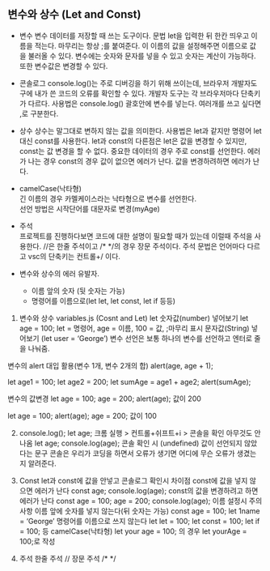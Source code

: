 ## 변수와 상수 (Let and Const)  

* 변수
변수 데이터를 저장할 때 쓰는 도구이다. 문법 let을 입력한 뒤 한칸 띄우고 이름을 적는다. 마무리는 항상 ;를 붙여준다.
이 이름의 값을 설정해주면 이름으로 값을 불러올 수 있다.
변수에는 숫자와 문자를 넣을 수 있고 숫자는 계산이 가능하다. 또한 변수값은 변경할 수 있다.  

* 콘솔로그
console.log()는 주로 디버깅을 하기 위해 쓰이는데, 브라우저 개발자도구에 내가 쓴 코드의 오류를 확인할 수 있다. 개발자 도구는 각 브라우저마다 단축키가 다르다.
사용법은 console.log() 괄호안에 변수를 넣는다. 여러개를 쓰고 싶다면 ,로 구분한다.

* 상수
상수는 말그대로 변하지 않는 값을 의미한다. 사용법은 let과 같지만 명령어 let대신 const를 사용한다.
let과 const의 다른점은 let은 값을 변경할 수 있지만, const는 값 변경을 할 수 없다. 중요한 데이터의 경우 주로 const를 선언한다.
에러가 나는 경우
const의 경우 값이 없으면 에러가 난다.
값을 변경하려하면 에러가 난다.

* camelCase(낙타형)  
긴 이름의 경우 카멜케이스라는 낙타형으로 변수를 선언한다.  
선언 방법은 시작단어를 대문자로 변경(myAge)

* 주석  
프로젝트를 진행하다보면 코드에 대한 설명이 필요할 때가 있는데 이럴때 주석을 사용한다.
//은 한줄 주석이고 /* */의 경우 장문 주석이다. 
주석 문법은 언어마다 다르고 vsc의 단축키는 컨트롤+/ 이다.

* 변수와 상수의 에러 유발자.
  * 이름 앞의 숫자 (뒷 숫자는 가능)
  * 명령어를 이름으로(let let, let const, let if 등등)
  
  
  
1. 변수와 상수 variables.js (Cosnt and Let)
let 
숫자값(number) 넣어보기
let age = 100;
let = 명령어, age = 이름, 100 = 값, ;마무리 표시 
문자값(String) 넣어보기 (let user = ‘George’)
변수 선언은 보통 하나의 변수를 선언하고 엔터로 줄을 나눠줌. 

변수의 alert 대입 활용(변수 1개, 변수 2개의 합)
alert(age, age + 1);

let age1 = 100; 
let age2 = 200; 
let sumAge = age1 + age2; 
alert(sumAge);

변수의 값변경
let age = 100; 
age = 200; 
alert(age); 값이 200

let age = 100; 
alert(age);
age = 200; 값이 100

2. console.log();
let age; 
크롬 실행 > 컨트롤+쉬프트+i > 콘솔을 확인 아무것도 안나옴
let age; console.log(age); 
콘솔 확인 시 (undefined) 값이 선언되지 않았다는 문구
콘솔은 우리가 코딩을 하면서 오류가 생기면 어디에 무슨 오류가 생겼는지 알려준다.

3. Const 
let과 const에 값을 안넣고 콘솔로그 확인시 차이점
const에 값을 넣지 않으면 에러가 난다
const age; console.log(age); 
const의 값을 변경하려고 하면 에러가 난다
const age = 100; age = 200; console.log(age);
이름 설정시 주의사항
이름 앞에 숫자를 넣지 않는다(뒤 숫자는 가능)
const age = 100; let 1name = ‘George’
명령어를 이름으로 쓰지 않는다
let let = 100; let const = 100; let if = 100; 등
camelCase(낙타형)
let your age = 100; 의 경우 let yourAge = 100;로 작성 

4. 주석
한줄 주석
//
장문 주석
/*   */

